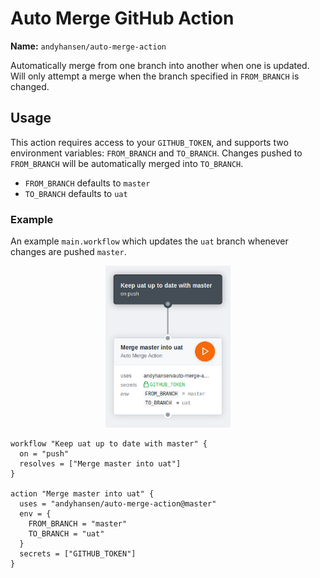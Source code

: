 # Auto Merge GitHub Action

**Name:** `andyhansen/auto-merge-action`

Automatically merge from one branch into another when one is updated.
Will only attempt a merge when the branch specified in `FROM_BRANCH` is changed.

## Usage

This action requires access to your `GITHUB_TOKEN`, and supports two environment variables: `FROM_BRANCH` and `TO_BRANCH`.
Changes pushed to `FROM_BRANCH` will be automatically merged into `TO_BRANCH`.

- `FROM_BRANCH` defaults to `master`
- `TO_BRANCH` defaults to `uat`

### Example

An example `main.workflow` which updates the `uat` branch whenever changes are pushed `master`.

<p align="center">
  <img src="docs/merge-workflow.png" width="200">
</p>

```workflow
workflow "Keep uat up to date with master" {
  on = "push"
  resolves = ["Merge master into uat"]
}

action "Merge master into uat" {
  uses = "andyhansen/auto-merge-action@master"
  env = {
    FROM_BRANCH = "master"
    TO_BRANCH = "uat"
  }
  secrets = ["GITHUB_TOKEN"]
}
```

